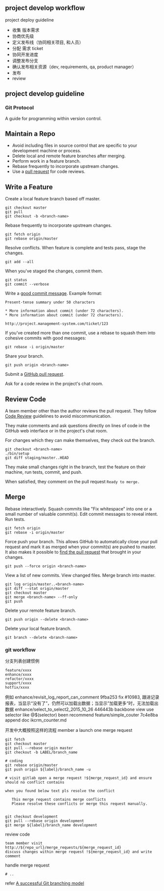 ## project develop workflow

project deploy guideline

* 收集 版本需求
* 协商优先级
* 定义发布线（协同相关项目, 和人员）
* 分配 需求 ticket
* 协同开发进度
* 调整发布分支
* 确认发布相关资源（dev, requirements, qa, product manager）
* 发布
* review

## project develop guideline

### Git Protocol

A guide for programming within version control.

Maintain a Repo
---------------

* Avoid including files in source control that are specific to your
  development machine or process.
* Delete local and remote feature branches after merging.
* Perform work in a feature branch.
* Rebase frequently to incorporate upstream changes.
* Use a [pull request] for code reviews.

[pull request]: https://help.github.com/articles/using-pull-requests/

Write a Feature
---------------

Create a local feature branch based off master.

    git checkout master
    git pull
    git checkout -b <branch-name>

Rebase frequently to incorporate upstream changes.

    git fetch origin
    git rebase origin/master

Resolve conflicts. When feature is complete and tests pass, stage the changes.

    git add --all

When you've staged the changes, commit them.

    git status
    git commit --verbose

Write a [good commit message]. Example format:

    Present-tense summary under 50 characters

    * More information about commit (under 72 characters).
    * More information about commit (under 72 characters).

    http://project.management-system.com/ticket/123

If you've created more than one commit, use a rebase to squash them into
cohesive commits with good messages:

    git rebase -i origin/master

Share your branch.

    git push origin <branch-name>

Submit a [GitHub pull request].

Ask for a code review in the project's chat room.

[good commit message]: http://tbaggery.com/2008/04/19/a-note-about-git-commit-messages.html
[GitHub pull request]: https://help.github.com/articles/using-pull-requests/

Review Code
-----------

A team member other than the author reviews the pull request. They follow
[Code Review](/code-review) guidelines to avoid
miscommunication.

They make comments and ask questions directly on lines of code in the GitHub
web interface or in the project's chat room.

For changes which they can make themselves, they check out the branch.

    git checkout <branch-name>
    ./bin/setup
    git diff staging/master..HEAD

They make small changes right in the branch, test the feature on their machine,
run tests, commit, and push.

When satisfied, they comment on the pull request `Ready to merge.`

Merge
-----

Rebase interactively. Squash commits like "Fix whitespace" into one or a
small number of valuable commit(s). Edit commit messages to reveal intent. Run
tests.

    git fetch origin
    git rebase -i origin/master

Force push your branch. This allows GitHub to automatically close your pull
request and mark it as merged when your commit(s) are pushed to master. It also
 makes it possible to [find the pull request] that brought in your changes.

    git push --force origin <branch-name>

View a list of new commits. View changed files. Merge branch into master.

    git log origin/master..<branch-name>
    git diff --stat origin/master
    git checkout master
    git merge <branch-name> --ff-only
    git push

Delete your remote feature branch.

    git push origin --delete <branch-name>

Delete your local feature branch.

    git branch --delete <branch-name>

[find the pull request]: http://stackoverflow.com/a/17819027

### git workflow

分支列表创建惯例

    feature/xxxx
    enhance/xxxx
    refactor/xxxx
    support/xxxx
    hotfix/xxxx

例如
    enhance/revisit_log_report_can_comment 9fba253 fix #10983, 跟进记录报表，当显示“没有了”，仍然可以加载出数据；当显示”加载更多“时，无法加载出数据
    enhance/select_to_select2_2015_10_26   446443b backbone view use selector like @$(selector) been recommend
    feature/simple_couter                  7c4e8ba append doc ikcrm_counter.md

开发中大概按照这样的流程
member a launch one merge request

    git fetch
    git checkout master
    git pull --rebase origin master
    git checkout -b LABEL/branch_name

    # coding
    git rebase origin/master
    git push origin ${label}/branch_name -u

    # visit gitlab open a merge request !${merge_request_id} and ensure should no conflict contains

    when you found below text pls resolve the conflict

       This merge request contains merge conflicts
       Please resolve these conflicts or merge this request manually.


    git checkout development
    git pull --rebase origin development
    git merge ${label}/branch_name development

review code

    team member visit http://${repo_url}/merge_requests/${merge_request_id}
    discuss changes within merge request !${merge_request_id} and write comment

handle merge request

    # ..


refer [A successful Git branching model](http://nvie.com/posts/a-successful-git-branching-model/)
